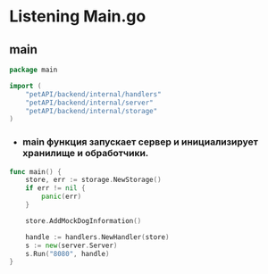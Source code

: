 
# Listening Main.go

## main

```go
package main

import (
	"petAPI/backend/internal/handlers"
	"petAPI/backend/internal/server"
	"petAPI/backend/internal/storage"
)
```
- ### main функция запускает сервер и инициализирует хранилище и обработчики.
```go
func main() {
	store, err := storage.NewStorage()
	if err != nil {
		panic(err)
	}

	store.AddMockDogInformation()

	handle := handlers.NewHandler(store)
	s := new(server.Server)
	s.Run("8080", handle)
}
```

